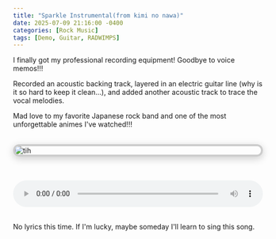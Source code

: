 ```yaml
---
title: "Sparkle Instrumental(from kimi no nawa)"
date: 2025-07-09 21:16:00 -0400
categories: [Rock Music]
tags: [Demo, Guitar, RADWIMPS]
---
```


I finally got my professional recording equipment! Goodbye to voice memos!!!

Recorded an acoustic backing track, layered in an electric guitar line (why is it so hard to keep it clean...), and added another acoustic track to trace the vocal melodies.

Mad love to my favorite Japanese rock band and one of the most unforgettable animes I've watched!!!

<img src="{{ '/assets/img/kiminonawa.jpg' | relative_url }}" alt="tih" class="framed-image" />
<style>
  .framed-image {
    display: block;
    margin: 2rem auto;
    max-width: 100%;
    border: 4px solid #ccc;
    border-radius: 12px;
    box-shadow: 0 4px 16px rgba(0, 0, 0, 0.2);
  }
</style>

<audio controls preload="auto" style="width: 100%; margin-top: 1rem;">
  <source src="/assets/rec/sparkle.mp3" type="audio/mp3" />
  Your browser does not support the audio element.
</audio>

<br> No lyrics this time. If I'm lucky, maybe someday I'll learn to sing this song.
